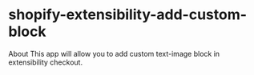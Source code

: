 # shopify-extensibility-add-custom-block
About This app will allow you to add custom text-image block in extensibility checkout.
